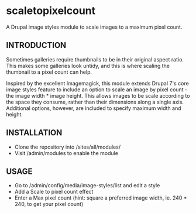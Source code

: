 scaletopixelcount
=================

A Drupal image styles module to scale images to a maximum pixel count.

## INTRODUCTION

Sometimes galleries require thumbnails to be in their original aspect ratio.  This makes some galleries look untidy, and this is where scaling the thumbnail to a pixel count can help.

Inspired by the excellent Imagemagick, this module extends Drupal 7's core image styles feature to include an option to scale an image by pixel count - the image width * image height. This allows images to be scale according to the space they consume, rather than their dimensions along a single axis.  Additional options, however, are included to specify maximum width and height.

## INSTALLATION

* Clone the repository into /sites/all/modules/
* Visit /admin/modules to enable the module

## USAGE

* Go to /admin/config/media/image-styles/list and edit a style
* Add a Scale to pixel count effect
* Enter a Max pixel count (hint: square a preferred image width, ie. 240 * 240, to get your pixel count)

